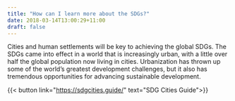 ```yaml
---
title: "How can I learn more about the SDGs?"
date: 2018-03-14T13:00:29+11:00
draft: false
---
```


Cities and human settlements will be key to achieving the global SDGs. The SDGs came into effect in a world that is increasingly urban, with a little over half the global population now living in cities. Urbanization has thrown up some of the world’s greatest development challenges, but it also has tremendous opportunities for advancing sustainable development. 

{{< button link="https://sdgcities.guide/" text="SDG Cities Guide">}}